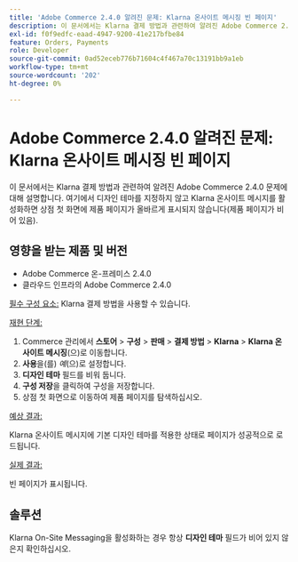 ```yaml
---
title: 'Adobe Commerce 2.4.0 알려진 문제: Klarna 온사이트 메시징 빈 페이지'
description: 이 문서에서는 Klarna 결제 방법과 관련하여 알려진 Adobe Commerce 2.4.0 문제에 대해 설명합니다. 여기에서 디자인 테마를 지정하지 않고 Klarna 온사이트 메시지를 활성화하면 상점 첫 화면에 제품 페이지가 올바르게 표시되지 않습니다(제품 페이지가 비어 있음).
exl-id: f0f9edfc-eaad-4947-9200-41e217bfbe84
feature: Orders, Payments
role: Developer
source-git-commit: 0ad52eceb776b71604c4f467a70c13191bb9a1eb
workflow-type: tm+mt
source-wordcount: '202'
ht-degree: 0%

---
```


# Adobe Commerce 2.4.0 알려진 문제: Klarna 온사이트 메시징 빈 페이지

이 문서에서는 Klarna 결제 방법과 관련하여 알려진 Adobe Commerce 2.4.0 문제에 대해 설명합니다. 여기에서 디자인 테마를 지정하지 않고 Klarna 온사이트 메시지를 활성화하면 상점 첫 화면에 제품 페이지가 올바르게 표시되지 않습니다(제품 페이지가 비어 있음).

## 영향을 받는 제품 및 버전

* Adobe Commerce 온-프레미스 2.4.0
* 클라우드 인프라의 Adobe Commerce 2.4.0

<u>필수 구성 요소:</u> Klarna 결제 방법을 사용할 수 있습니다.

<u>재현 단계:</u>

1. Commerce 관리에서 **스토어** > **구성** > **판매** > **결제 방법** > **Klarna** > **Klarna 온사이트 메시징**(으)로 이동합니다.
1. **사용**&#x200B;을(를) *예*(으)로 설정합니다.
1. **디자인 테마** 필드를 비워 둡니다.
1. **구성 저장**&#x200B;을 클릭하여 구성을 저장합니다.
1. 상점 첫 화면으로 이동하여 제품 페이지를 탐색하십시오.

<u>예상 결과:</u>

Klarna 온사이트 메시지에 기본 디자인 테마를 적용한 상태로 페이지가 성공적으로 로드됩니다.

<u>실제 결과:</u>

빈 페이지가 표시됩니다.

## 솔루션

Klarna On-Site Messaging을 활성화하는 경우 항상 **디자인 테마** 필드가 비어 있지 않은지 확인하십시오.
